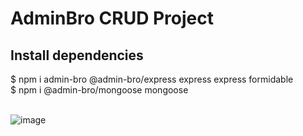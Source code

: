 # AdminBro CRUD Project

## Install dependencies
$ npm i admin-bro @admin-bro/express express express formidable
<br> $ npm i @admin-bro/mongoose mongoose
<br>
<br>

![image](https://user-images.githubusercontent.com/68669255/112767725-bbc26600-8fee-11eb-9075-911a5e8a4e5e.png)
